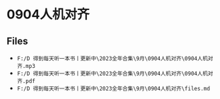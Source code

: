 # 0904人机对齐

## Files

- `F:/D 得到每天听一本书丨更新中\2023全年合集\9月\0904人机对齐\0904人机对齐.mp3`
- `F:/D 得到每天听一本书丨更新中\2023全年合集\9月\0904人机对齐\0904人机对齐.pdf`
- `F:/D 得到每天听一本书丨更新中\2023全年合集\9月\0904人机对齐\files.md`
